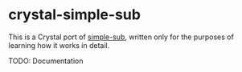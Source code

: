 # crystal-simple-sub

This is a Crystal port of [simple-sub](https://github.com/LPTK/simple-sub), written only for the purposes of learning how it works in detail.

TODO: Documentation

